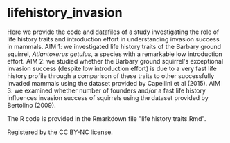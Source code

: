 # lifehistory_invasion

Here we provide the code and datafiles of a study investigating the role of life history traits and introduction effort in understanding invasion success in mammals. 
AIM 1: we investigated life history traits of the Barbary ground squirrel, _Atlantoxerus getulus_, a species with a remarkable low introduction effort. 
AIM 2: we studied whether the Barbary ground squirrel's exceptional invasion success (despite low introduction effort) is due to a very fast life history profile 
through a comparison of these traits to other successfully invaded mammals using the dataset provided by Capellini et al (2015). 
AIM 3: we examined whether number of founders and/or a fast life history influences invasion success of squirrels using the dataset provided by Bertolino (2009).  

The R code is provided in the Rmarkdown file "life history traits.Rmd".

Registered by the CC BY-NC license. 
